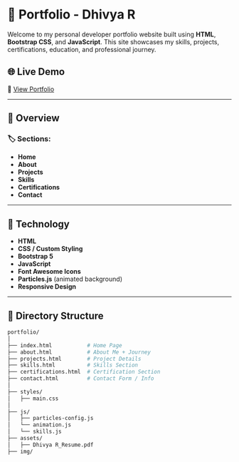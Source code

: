 # 💼 Portfolio - Dhivya R

Welcome to my personal developer portfolio website built using **HTML**, **Bootstrap CSS**, and **JavaScript**. This site showcases my skills, projects, certifications, education, and professional journey.

## 🌐 Live Demo

🔗 [View Portfolio](https://myportfolio-vqfl.onrender.com)  

---

## 📸 Overview

### 🏷️ Sections:

- **Home** 
- **About** 
- **Projects**
- **Skills** 
- **Certifications** 
- **Contact**
---

## 🚀 Technology

- **HTML**
- **CSS / Custom Styling**
- **Bootstrap 5**
- **JavaScript**
- **Font Awesome Icons**
- **Particles.js** (animated background)
- **Responsive Design**

---

## 📂 Directory Structure

```bash
portfolio/
│
├── index.html           # Home Page
├── about.html           # About Me + Journey
├── projects.html        # Project Details
├── skills.html          # Skills Section
├── certifications.html  # Certification Section
├── contact.html         # Contact Form / Info
│
├── styles/
│   ├── main.css
│
├── js/
│   ├── particles-config.js
│   └── animation.js
│   └── skills.js
├── assets/
│   ├── Dhivya R_Resume.pdf
├── img/
